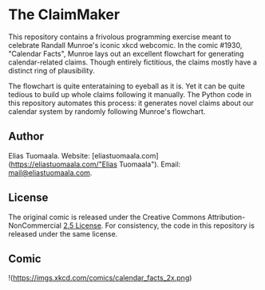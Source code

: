 # The ClaimMaker

This repository contains a frivolous programming exercise meant to celebrate Randall Munroe's iconic xkcd webcomic. In the comic #1930, "Calendar Facts", Munroe lays out an excellent flowchart for generating calendar-related claims. Though entirely fictitious, the claims mostly have a distinct ring of plausibility.

The flowchart is quite enterataining to eyeball as it is. Yet it can be quite tedious to build up whole claims following it manually. The Python code in this repository automates this process: it generates novel claims about our calendar system by randomly following Munroe's flowchart.

## Author

Elias Tuomaala. Website: [eliastuomaala.com](https://eliastuomaala.com/"Elias Tuomaala"). Email: mail@eliastuomaala.com.

## License

The original comic is released under the Creative Commons Attribution-NonCommercial [2.5 License](http://creativecommons.org/licenses/by-nc/2.5/). For consistency, the code in this repository is released under the same license.

## Comic

!(https://imgs.xkcd.com/comics/calendar_facts_2x.png)
